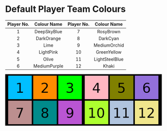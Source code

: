 # Default Player Team Colours ##

| Player No. | Colour Name   | Player No. |Colour Name    |
| :--------: | :-----------: | :--------: | :-----------: |
| 1          | DeepSkyBlue   | 7          |RosyBrown      |
| 2          | DarkOrange    | 8          |DarkCyan       |
| 3          | Lime          | 9          |MediumOrchid   |
| 4          | LightPink     | 10         |GreenYellow    |
| 5          | Olive         | 11         |LightSteelBlue |
| 6          | MediumPurple  | 12         |Khaki          |

![Color Matrix](../Player_Team_Colors/ColorMatrixv2.png)
